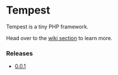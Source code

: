 # Tempest

Tempest is a tiny PHP framework.

Head over to the [wiki section](https://github.com/MartyWallace/Tempest/wiki) to learn more.

### Releases

* [0.0.1](https://github.com/MartyWallace/Tempest/releases/tag/0.0.1)